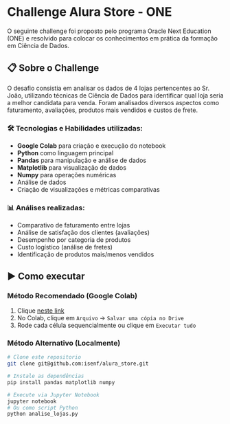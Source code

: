 # Challenge Alura Store - ONE
O seguinte challenge foi proposto pelo programa Oracle Next Education (ONE) e resolvido para colocar os conhecimentos em prática da formação em Ciência de Dados.

## 📋 Sobre o Challenge
O desafio consistia em analisar os dados de 4 lojas pertencentes ao Sr. João, utilizando técnicas de Ciência de Dados para identificar qual loja seria a melhor candidata para venda. Foram analisados diversos aspectos como faturamento, avaliações, produtos mais vendidos e custos de frete.

### 🛠️ Tecnologias e Habilidades utilizadas:
- **Google Colab** para criação e execução do notebook
- **Python** como linguagem principal
- **Pandas** para manipulação e análise de dados
- **Matplotlib** para visualização de dados
- **Numpy** para operações numéricas
- Análise de dados
- Criação de visualizações e métricas comparativas

### 📊 Análises realizadas:
- Comparativo de faturamento entre lojas
- Análise de satisfação dos clientes (avaliações)
- Desempenho por categoria de produtos
- Custo logístico (análise de fretes)
- Identificação de produtos mais/menos vendidos

## ▶️ Como executar
### Método Recomendado (Google Colab)
1. Clique [neste link](https://colab.research.google.com/drive/1HU57h6hx28NUjzUZRbr-0NI8aJ9Mn6Pe#scrollTo=cbgRV9wF_Fos)
2. No Colab, clique em `Arquivo` -> `Salvar uma cópia no Drive`
3. Rode cada célula sequencialmente ou clique em `Executar tudo`

### Método Alternativo (Localmente)
```bash
# Clone este repositorio
git clone git@github.com:isenf/alura_store.git

# Instale as dependências
pip install pandas matplotlib numpy

# Execute via Jupyter Notebook
jupyter notebook
# Ou como script Python
python analise_lojas.py